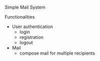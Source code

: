 Simple Mail System

Functionalities
- User authentication
  - login
  - registration
  - logout
- Mail
  - compose mail for multiple recipients
